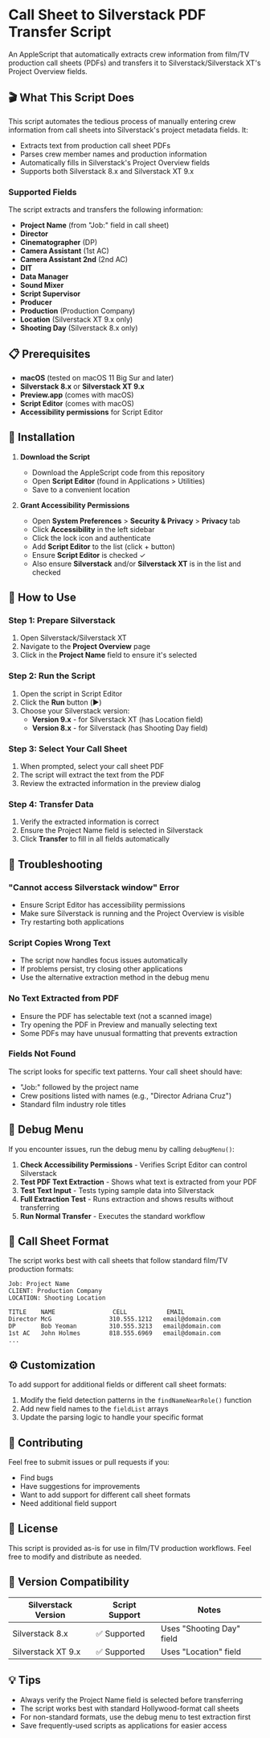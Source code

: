# Call Sheet to Silverstack PDF Transfer Script

An AppleScript that automatically extracts crew information from film/TV production call sheets (PDFs) and transfers it to Silverstack/Silverstack XT's Project Overview fields.

## 🎬 What This Script Does

This script automates the tedious process of manually entering crew information from call sheets into Silverstack's project metadata fields. It:

- Extracts text from production call sheet PDFs
- Parses crew member names and production information
- Automatically fills in Silverstack's Project Overview fields
- Supports both Silverstack 8.x and Silverstack XT 9.x

### Supported Fields

The script extracts and transfers the following information:

- **Project Name** (from "Job:" field in call sheet)
- **Director**
- **Cinematographer** (DP)
- **Camera Assistant** (1st AC)
- **Camera Assistant 2nd** (2nd AC)
- **DIT**
- **Data Manager**
- **Sound Mixer**
- **Script Supervisor**
- **Producer**
- **Production** (Production Company)
- **Location** (Silverstack XT 9.x only)
- **Shooting Day** (Silverstack 8.x only)

## 📋 Prerequisites

- **macOS** (tested on macOS 11 Big Sur and later)
- **Silverstack 8.x** or **Silverstack XT 9.x**
- **Preview.app** (comes with macOS)
- **Script Editor** (comes with macOS)
- **Accessibility permissions** for Script Editor

## 🚀 Installation

1. **Download the Script**
   - Download the AppleScript code from this repository
   - Open **Script Editor** (found in Applications > Utilities)
   - Save to a convenient location

2. **Grant Accessibility Permissions**
   - Open **System Preferences** > **Security & Privacy** > **Privacy** tab
   - Click **Accessibility** in the left sidebar
   - Click the lock icon and authenticate
   - Add **Script Editor** to the list (click + button)
   - Ensure **Script Editor** is checked ✓
   - Also ensure **Silverstack** and/or **Silverstack XT** is in the list and checked

## 📖 How to Use

### Step 1: Prepare Silverstack
1. Open Silverstack/Silverstack XT
2. Navigate to the **Project Overview** page
3. Click in the **Project Name** field to ensure it's selected

### Step 2: Run the Script
1. Open the script in Script Editor
2. Click the **Run** button (▶️)
3. Choose your Silverstack version:
   - **Version 9.x** - for Silverstack XT (has Location field)
   - **Version 8.x** - for Silverstack (has Shooting Day field)

### Step 3: Select Your Call Sheet
1. When prompted, select your call sheet PDF
2. The script will extract the text from the PDF
3. Review the extracted information in the preview dialog

### Step 4: Transfer Data
1. Verify the extracted information is correct
2. Ensure the Project Name field is selected in Silverstack
3. Click **Transfer** to fill in all fields automatically

## 🔧 Troubleshooting

### "Cannot access Silverstack window" Error
- Ensure Script Editor has accessibility permissions
- Make sure Silverstack is running and the Project Overview is visible
- Try restarting both applications

### Script Copies Wrong Text
- The script now handles focus issues automatically
- If problems persist, try closing other applications
- Use the alternative extraction method in the debug menu

### No Text Extracted from PDF
- Ensure the PDF has selectable text (not a scanned image)
- Try opening the PDF in Preview and manually selecting text
- Some PDFs may have unusual formatting that prevents extraction

### Fields Not Found
The script looks for specific text patterns. Your call sheet should have:
- "Job:" followed by the project name
- Crew positions listed with names (e.g., "Director    Adriana Cruz")
- Standard film industry role titles

## 🐛 Debug Menu

If you encounter issues, run the debug menu by calling `debugMenu()`:

1. **Check Accessibility Permissions** - Verifies Script Editor can control Silverstack
2. **Test PDF Text Extraction** - Shows what text is extracted from your PDF
3. **Test Text Input** - Tests typing sample data into Silverstack
4. **Full Extraction Test** - Runs extraction and shows results without transferring
5. **Run Normal Transfer** - Executes the standard workflow

## 📝 Call Sheet Format

The script works best with call sheets that follow standard film/TV production formats:

```
Job: Project Name
CLIENT: Production Company
LOCATION: Shooting Location

TITLE    NAME                CELL           EMAIL
Director McG                310.555.1212   email@domain.com
DP       Bob Yeoman         310.555.3213   email@domain.com
1st AC   John Holmes        818.555.6969   email@domain.com
...
```

## ⚙️ Customization

To add support for additional fields or different call sheet formats:

1. Modify the field detection patterns in the `findNameNearRole()` function
2. Add new field names to the `fieldList` arrays
3. Update the parsing logic to handle your specific format

## 🤝 Contributing

Feel free to submit issues or pull requests if you:
- Find bugs
- Have suggestions for improvements
- Want to add support for different call sheet formats
- Need additional field support

## 📄 License

This script is provided as-is for use in film/TV production workflows. Feel free to modify and distribute as needed.

## 🎯 Version Compatibility

| Silverstack Version | Script Support | Notes |
|-------------------|----------------|--------|
| Silverstack 8.x | ✅ Supported | Uses "Shooting Day" field |
| Silverstack XT 9.x | ✅ Supported | Uses "Location" field |

## 💡 Tips

- Always verify the Project Name field is selected before transferring
- The script works best with standard Hollywood-format call sheets
- For non-standard formats, use the debug menu to test extraction first
- Save frequently-used scripts as applications for easier access
